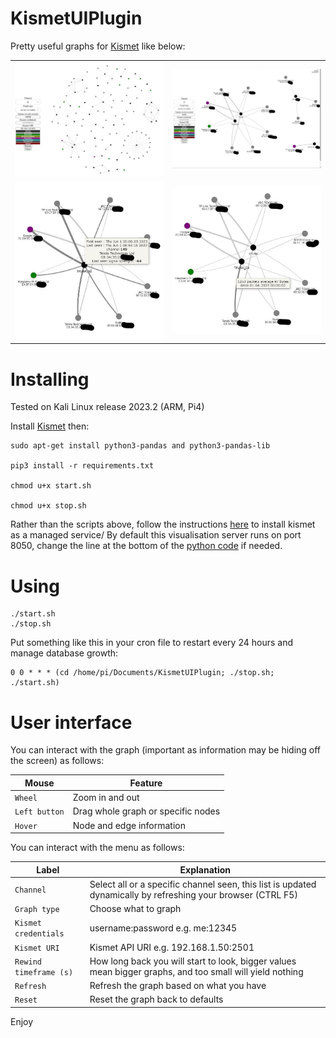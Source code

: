 # KismetUIPlugin

Pretty useful graphs for [Kismet](https://github.com/kismetwireless/kismet) like below:

<table>
  <tr>
    <td><img src="./1.JPG" width="400"</td>
    <td><img src="./2.JPG" width="400"</td>
  </tr>
  <tr>
     <td><img src="./3.JPG" width="400"</td>
     <td><img src="./4.JPG" width="400"</td>
  </tr>
</table>

# Installing

Tested on Kali Linux release 2023.2 (ARM, Pi4)

Install [Kismet](https://www.kismetwireless.net/) then:

``` console
sudo apt-get install python3-pandas and python3-pandas-lib

pip3 install -r requirements.txt

chmod u+x start.sh

chmod u+x stop.sh
```
Rather than the scripts above, follow the instructions [here](https://magazine.odroid.com/article/home-assistant-tracking-people-with-wi-fi-using-kismet/) to install kismet as a managed service/
By default this visualisation server runs on port 8050, change the line at the bottom of the [python code](./KismetUIPlugin.py) if needed.

# Using

``` console
./start.sh
./stop.sh
```
Put something like this in your cron file to restart every 24 hours and manage database growth:

``` console
0 0 * * * (cd /home/pi/Documents/KismetUIPlugin; ./stop.sh; ./start.sh)
```

# User interface

You can interact with the graph (important as information may be hiding off the screen) as follows:

**Mouse** | **Feature**
----- | -------
```Wheel``` | Zoom in and out
```Left button``` | Drag whole graph or specific nodes
```Hover``` | Node and edge information

You can interact with the menu as follows:

**Label** | **Explanation**
----- | -----------
```Channel``` | Select all or a specific channel seen, this list is updated dynamically by refreshing your browser (CTRL F5)
```Graph type``` | Choose what to graph
```Kismet credentials``` | username:password e.g. me:12345
```Kismet URI``` | Kismet API URI e.g. 192.168.1.50:2501
```Rewind timeframe (s)``` | How long back you will start to look, bigger values mean bigger graphs, and too small will yield nothing
```Refresh``` | Refresh the graph based on what you have
```Reset``` | Reset the graph back to defaults

Enjoy


